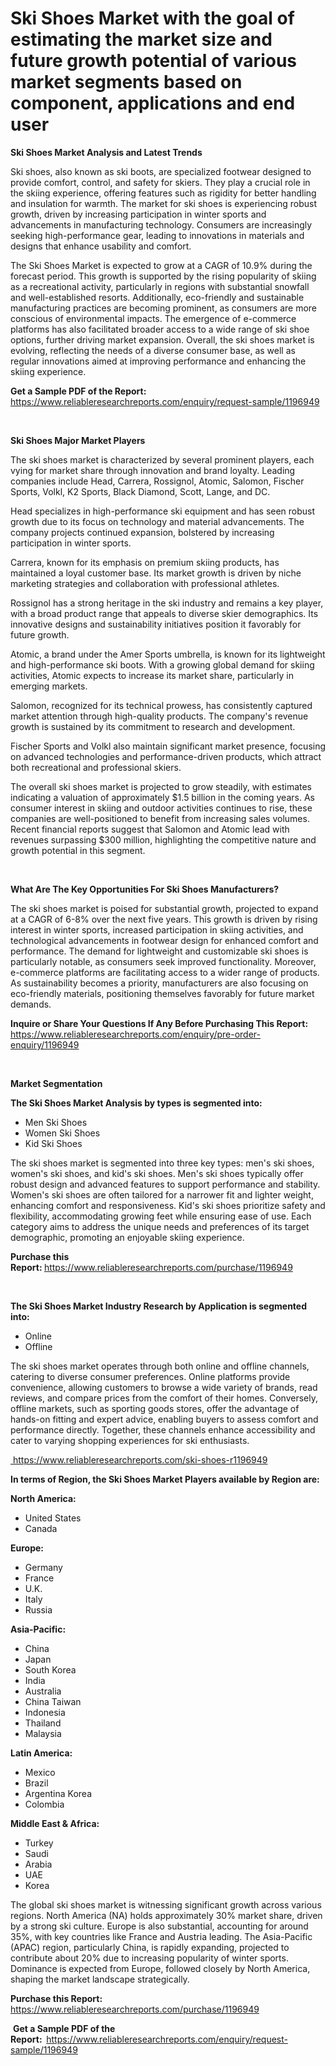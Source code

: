 <p><h1>Ski Shoes Market with the goal of estimating the market size and future growth potential of various market segments based on component, applications and end user</h1></p><p><strong>Ski Shoes Market Analysis and Latest Trends</strong></p>
<p><p>Ski shoes, also known as ski boots, are specialized footwear designed to provide comfort, control, and safety for skiers. They play a crucial role in the skiing experience, offering features such as rigidity for better handling and insulation for warmth. The market for ski shoes is experiencing robust growth, driven by increasing participation in winter sports and advancements in manufacturing technology. Consumers are increasingly seeking high-performance gear, leading to innovations in materials and designs that enhance usability and comfort.</p><p>The Ski Shoes Market is expected to grow at a CAGR of 10.9% during the forecast period. This growth is supported by the rising popularity of skiing as a recreational activity, particularly in regions with substantial snowfall and well-established resorts. Additionally, eco-friendly and sustainable manufacturing practices are becoming prominent, as consumers are more conscious of environmental impacts. The emergence of e-commerce platforms has also facilitated broader access to a wide range of ski shoe options, further driving market expansion. Overall, the ski shoes market is evolving, reflecting the needs of a diverse consumer base, as well as regular innovations aimed at improving performance and enhancing the skiing experience.</p></p>
<p><strong>Get a Sample PDF of the Report:&nbsp;</strong> <a href="https://www.reliableresearchreports.com/enquiry/request-sample/1196949?utm_campaign=3078&utm_medium=2&utm_source=Github&utm_content=ia&utm_term=15042025&utm_id=ski-shoes">https://www.reliableresearchreports.com/enquiry/request-sample/1196949</a></p>
<p>&nbsp;</p>
<p><strong>Ski Shoes Major Market Players</strong></p>
<p><p>The ski shoes market is characterized by several prominent players, each vying for market share through innovation and brand loyalty. Leading companies include Head, Carrera, Rossignol, Atomic, Salomon, Fischer Sports, Volkl, K2 Sports, Black Diamond, Scott, Lange, and DC. </p><p>Head specializes in high-performance ski equipment and has seen robust growth due to its focus on technology and material advancements. The company projects continued expansion, bolstered by increasing participation in winter sports.</p><p>Carrera, known for its emphasis on premium skiing products, has maintained a loyal customer base. Its market growth is driven by niche marketing strategies and collaboration with professional athletes. </p><p>Rossignol has a strong heritage in the ski industry and remains a key player, with a broad product range that appeals to diverse skier demographics. Its innovative designs and sustainability initiatives position it favorably for future growth.</p><p>Atomic, a brand under the Amer Sports umbrella, is known for its lightweight and high-performance ski boots. With a growing global demand for skiing activities, Atomic expects to increase its market share, particularly in emerging markets.</p><p>Salomon, recognized for its technical prowess, has consistently captured market attention through high-quality products. The company's revenue growth is sustained by its commitment to research and development.</p><p>Fischer Sports and Volkl also maintain significant market presence, focusing on advanced technologies and performance-driven products, which attract both recreational and professional skiers.</p><p>The overall ski shoes market is projected to grow steadily, with estimates indicating a valuation of approximately $1.5 billion in the coming years. As consumer interest in skiing and outdoor activities continues to rise, these companies are well-positioned to benefit from increasing sales volumes. Recent financial reports suggest that Salomon and Atomic lead with revenues surpassing $300 million, highlighting the competitive nature and growth potential in this segment.</p></p>
<p>&nbsp;</p>
<p><strong>What Are The Key Opportunities For Ski Shoes Manufacturers?</strong></p>
<p><p>The ski shoes market is poised for substantial growth, projected to expand at a CAGR of 6-8% over the next five years. This growth is driven by rising interest in winter sports, increased participation in skiing activities, and technological advancements in footwear design for enhanced comfort and performance. The demand for lightweight and customizable ski shoes is particularly notable, as consumers seek improved functionality. Moreover, e-commerce platforms are facilitating access to a wider range of products. As sustainability becomes a priority, manufacturers are also focusing on eco-friendly materials, positioning themselves favorably for future market demands.</p></p>
<p><strong>Inquire or Share Your Questions If Any Before Purchasing This Report:</strong> <a href="https://www.reliableresearchreports.com/enquiry/pre-order-enquiry/1196949?utm_campaign=3078&utm_medium=2&utm_source=Github&utm_content=ia&utm_term=15042025&utm_id=ski-shoes">https://www.reliableresearchreports.com/enquiry/pre-order-enquiry/1196949</a></p>
<p>&nbsp;</p>
<p><strong>Market Segmentation</strong></p>
<p><strong>The Ski Shoes Market Analysis by types is segmented into:</strong></p>
<p><ul><li>Men Ski Shoes</li><li>Women Ski Shoes</li><li>Kid Ski Shoes</li></ul></p>
<p><p>The ski shoes market is segmented into three key types: men's ski shoes, women's ski shoes, and kid's ski shoes. Men's ski shoes typically offer robust design and advanced features to support performance and stability. Women's ski shoes are often tailored for a narrower fit and lighter weight, enhancing comfort and responsiveness. Kid's ski shoes prioritize safety and flexibility, accommodating growing feet while ensuring ease of use. Each category aims to address the unique needs and preferences of its target demographic, promoting an enjoyable skiing experience.</p></p>
<p><strong>Purchase this Report:&nbsp;</strong><a href="https://www.reliableresearchreports.com/purchase/1196949?utm_campaign=3078&utm_medium=2&utm_source=Github&utm_content=ia&utm_term=15042025&utm_id=ski-shoes">https://www.reliableresearchreports.com/purchase/1196949</a></p>
<p>&nbsp;</p>
<p><strong>The Ski Shoes Market Industry Research by Application is segmented into:</strong></p>
<p><ul><li>Online</li><li>Offline</li></ul></p>
<p><p>The ski shoes market operates through both online and offline channels, catering to diverse consumer preferences. Online platforms provide convenience, allowing customers to browse a wide variety of brands, read reviews, and compare prices from the comfort of their homes. Conversely, offline markets, such as sporting goods stores, offer the advantage of hands-on fitting and expert advice, enabling buyers to assess comfort and performance directly. Together, these channels enhance accessibility and cater to varying shopping experiences for ski enthusiasts.</p></p>
<p><a href="https://www.reliableresearchreports.com/ski-shoes-r1196949?utm_campaign=3078&utm_medium=2&utm_source=Github&utm_content=ia&utm_term=15042025&utm_id=ski-shoes">&nbsp;https://www.reliableresearchreports.com/ski-shoes-r1196949</a></p>
<p><strong>In terms of Region, the Ski Shoes Market Players available by Region are:</strong></p>
<p>
    <p> <strong> North America: </strong>
        <ul>
            <li>United States</li>
            <li>Canada</li>
        </ul>
        </p> 
    <p> <strong> Europe: </strong>
        <ul>
            <li>Germany</li>
            <li>France</li>
            <li>U.K.</li>
            <li>Italy</li>
            <li>Russia</li>
        </ul>
        </p> 
    <p> <strong> Asia-Pacific: </strong>
        <ul>
            <li>China</li>
            <li>Japan</li>
            <li>South Korea</li>
            <li>India</li>
            <li>Australia</li>
            <li>China Taiwan</li>
            <li>Indonesia</li>
            <li>Thailand</li>
            <li>Malaysia</li>
        </ul>
        </p> 
    <p> <strong> Latin America: </strong>
        <ul>
            <li>Mexico</li>
            <li>Brazil</li>
            <li>Argentina Korea</li>
            <li>Colombia</li>
        </ul>
        </p> 
    <p> <strong> Middle East & Africa: </strong>
        <ul>
            <li>Turkey</li>
            <li>Saudi</li>
            <li>Arabia</li>
            <li>UAE</li>
            <li>Korea</li>
        </ul>
    </p>
    </p>
<p><p>The global ski shoes market is witnessing significant growth across various regions. North America (NA) holds approximately 30% market share, driven by a strong ski culture. Europe is also substantial, accounting for around 35%, with key countries like France and Austria leading. The Asia-Pacific (APAC) region, particularly China, is rapidly expanding, projected to contribute about 20% due to increasing popularity of winter sports. Dominance is expected from Europe, followed closely by North America, shaping the market landscape strategically.</p></p>
<p><strong>Purchase this Report: </strong><a href="https://www.reliableresearchreports.com/purchase/1196949?utm_campaign=3078&utm_medium=2&utm_source=Github&utm_content=ia&utm_term=15042025&utm_id=ski-shoes">https://www.reliableresearchreports.com/purchase/1196949</a></p>
<p>&nbsp;<strong>Get a Sample PDF of the Report:&nbsp;&nbsp;</strong><a href="https://www.reliableresearchreports.com/enquiry/request-sample/1196949?utm_campaign=3078&utm_medium=2&utm_source=Github&utm_content=ia&utm_term=15042025&utm_id=ski-shoes">https://www.reliableresearchreports.com/enquiry/request-sample/1196949</a></p>
<p><strong></strong></p>
<p><p></p><p></p><p></p></p>
